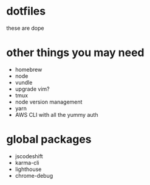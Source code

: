 # dotfiles

these are dope

# other things you may need
- homebrew
- node
- vundle
- upgrade vim?
- tmux
- node version management
- yarn
- AWS CLI with all the yummy auth

# global packages
- jscodeshift
- karma-cli
- lighthouse
- chrome-debug
